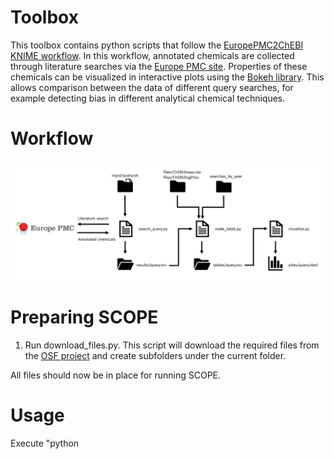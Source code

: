 # Toolbox
This toolbox contains python scripts that follow the [EuropePMC2ChEBI KNIME workflow](https://github.com/magnuspalmblad/EuropePMC2ChEBI). In this workflow, annotated chemicals are collected through literature searches via the [Europe PMC site](https://europepmc.org/). Properties of these chemicals can be visualized in interactive plots using the [Bokeh library](https://bokeh.pydata.org). This allows comparison between the data of different query searches, for example detecting bias in different analytical chemical techniques.

# Workflow
![Workflow scheme](workflow_scheme_new_adjusted.png)

# Preparing SCOPE

1. Run download_files.py. This script will download the required files from the [OSF project](https://osf.io/pvwu2/) and create subfolders under the current folder.

All files should now be in place for running SCOPE.

# Usage

Execute "python <script name> -h" to get a description of the required arguments.

1. (Optional) Execute "python update_chebis.py". This script will check if the property files in the "files" folder can be updated with the latest ChEBI ontology.

2. Put the search queries (at least one) in a text file in the following structure:
<output_tag_1>, <search query 1> <br />
<output_tag_2>, <search query 2> <br />
<output_tag_3>, <search query 3> <br />

The search query should be written with the syntax used on the Europe PMC site (see ... ). For example:
> METHODS:"Nuclear Magnetic Resonance" OR METHODS:NMR OR METHODS:"NMR spectrometry" OR METHODS:"nuclear magnetic resonance spectrometry" OR METHODS:"NMR spectroscopy" OR METHODS:"nuclear magnetic resonance (NMR) spectroscopy"

We provide one example text file in the "queries" folder.

4. Execute "python search_query.py -i queries/<input text file>" to search for all publications. The results will be stored in the "results" folder with the output tag as output name. Warning: this may take up many hours if there are a lot of search hits!

5. Execute "python make_table.py -i results -t folder" to create tables in the "tables" folder for all results.

6. Execute "python visualize_multiplot.py -i tables -o <output name>" to create a plot using the tables in the "tables" folder. This plot will be saved in the "plots" folder.

# Using external sources to get plot properties
In the 'files' folder, ChEBI identifiers are linked to a certain property. These do not come from the search itself but can be looked up in the ChEBI Ontology. Additionally, log *P* and log *S* values are predicted using the AlogPS3.0 model from the OCHEM website [ochem.eu site](https://ochem.eu).


<!-- # What's in the Toolbox
 ## Folders
 The toolbox has five folders:

- In the 'files' folder should contain the .tsv files that link [ChEBI](https://www.ebi.ac.uk/chebi/) identifiers to properties e.g. names, mass, chemical structure. It also contains (the latest) ChEBI ontology, and the ontology version number used to create the ChEBI files stored in a text file ('ontology_version.txt').

- In the 'queries' folder, text files with the query terms should be stored. Synonyms of a query should be added on the same line, each separated by a comma. Multiple queries can be added on new lines.

- In the 'metadata' folder, metadata from a query search is stored in a text file. This contains information such as the query, search date, amount of publications etc.

- In the 'results' folder, annotated chemicals that have been extracted from the literature search are stored with their ChEBI identifier plus the publication id of the paper in which it was found.

- The 'tables' folder contains files for every query search, in which tables are created with the ChEBI identifier, the amount of hits in the search, names, and other properties.

- The 'plots' folder contains the html files of the interactive plots. By default, mass is shown on the y-axis and log *P* on the x-axis.
 The color intensity is scaled by the *n*th root, where *n* can be adjusted using the saturation slider in the interactive visualization.

 - The 'searches_by_year' folder should contain results of all annotated publications per year (or decade). This data is used to perform TFIDF normalization, but can also be used to study research trends without having to repeat the searches. The necessary files are avaiable on the OSF companion project [here](https://osf.io/pvwu2/). Not all years need to be present - SCOPE will read all files in the folder and use these for normalization.

## Scripts
In the toolbox are python scripts for the "query search to visualization" workflow, but also scripts that make/update files that are used for visualization (see run only once scripts).

### search_query.py
This script takes query searches in a text file from the 'queries' folder as input, extracts all the chemical annotations in the papers found with this query on the Europe PMC site, and pust the results in a .tsv file in the 'results' folder.

### make_table.py
This scripts takes the results from the 'results' folder as input, as well as the ChEBI files in the 'files' folder, and makes a table for every chemical containing its ID, count, mass, etc. This table is stored as a .tsv file in the 'tables' folder. Additionally, counts from the chemicals are normalized with [term frequency inversed document frequency](https://en.wikipedia.org/wiki/Tf%E2%80%93idf), using the data in the 'searches_by_year' folder.

### visualize_query.py
This script takes a table from the 'tables' folder as an input. These counts are then shown in interactive hexabin plots with mass on y-axis and log *P* on x-axis using the Bokeh Library.

## Run only once (per month) script
The following need only be run at most once a month, as this is the current (February 2020) update frequency of the ChEBI ontology itself.

### update_chebis_test.py
This script checks the [latest ChEBI ontology](ftp://ftp.ebi.ac.uk/pub/databases/chebi/ontology/) version and compares its version number to the version number in the 'ontology_version.txt' file in the 'files' folder.
If the version is not up-to-date, new chemicals from the ontology are added with their properties to the ChEBI files in the 'files' folder, and the version number of 'ontology_version.txt' is changed. Predicted values (logP and logS) are retrieved by using the AlogPS3.0 model. This model predicts log *P* and log *S* from the SMILES representation of the chemical entities. These SMILES are passed through the OCHEM REST-like web service. -->
